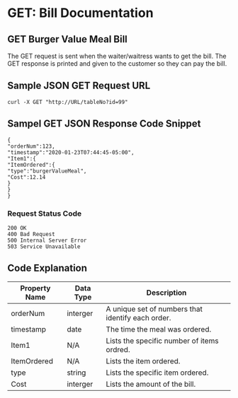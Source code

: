 # GET: Bill Documentation  

## GET Burger Value Meal Bill  

The GET request is sent when the waiter/waitress wants to get the bill.  The GET response is printed and given to the customer so they can pay the bill.   

## Sample JSON GET Request URL   

```
curl -X GET "http://URL/tableNo?id=99"
```

## Sampel GET JSON Response Code Snippet  

```
{
"orderNum":123,
"timestamp":"2020-01-23T07:44:45-05:00",
"Item1":{
"ItemOrdered":{
"type":"burgerValueMeal",
"Cost":12.14
}
}
}
```

### Request Status Code

```
200 OK  
400 Bad Request  
500 Internal Server Error   
503 Service Unavailable
```

## Code Explanation

Property Name | Data Type | Description
------------- | --------- | -----------
orderNum | interger | A unique set of numbers that identify each order.  
timestamp | date | The time the meal was ordered.  
Item1 | N/A | Lists the specific number of items ordred.   
ItemOrdered | N/A | Lists the item ordered. 
type | string | Lists the specific item ordered.  
Cost | interger | Lists the amount of the bill.  







